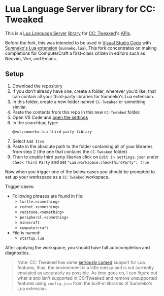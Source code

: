 # Lua Language Server library for CC: Tweaked
This is a [Lua Language Server](https://github.com/sumneko/lua-language-server) [library](https://github.com/sumneko/lua-language-server/wiki/Libraries) for [CC: Tweaked](https://computercraft.cc)'s [APIs](https://tweaked.cc/).

Before the fork, this was intended to be used in [Visual Studio Code](https://code.visualstudio.com/) with [Sumneko's Lua extension](https://marketplace.visualstudio.com/items?itemName=sumneko.lua) (`sumneko.lua`). This fork concentrates on making completions for ComputerCraft a first-class citizen in editors such as Neovim, Vim, and Emacs.

## Setup
1. Download the repository
2. If you don't already have one, create a folder, wherever you'd like, that can contain all your third-party libraries for Sumneko's Lua extension.
3. In this folder, create a new folder named `CC-Tweaked` or something similar.
4. Paste the contents from this repo in this new `CC-Tweaked` folder.
5. Open VS Code and [open the settings](https://code.visualstudio.com/docs/getstarted/settings)
6. In the searchbar, type:
   ```txt
   @ext:sumneko.lua third party library
   ```
7. Select `Add Item`
8. Paste in the absolute path to the folder containing all of your libraries from step 2 (the one that contains the `CC-Tweaked` folder)
9. Then to enable third party libaries click on `Edit in settings.json` under `Check Third Party` and set `"Lua.workspace.checkThirdParty": true`

Now when you trigger one of the below cases you should be prompted to set up your workspace as a `CC:Tweaked` workspace.

Trigger cases:
- Following phrases are found in file:
  - `turtle.<something>`
  - `rednet.<something>`
  - `redstone.<something>`
  - `peripheral.<something>`
  - `minecraft`
  - `computercraft`
- File is named:
  - `startup.lua`

After applying the workspace, you should have full autocompletion and diagnostics.

> Note: CC: Tweaked has some [seriously cursed](https://tweaked.cc/reference/feature_compat.html) support for Lua features, thus, the environment is a little messy and is not currently emulated as accurately as possible. As time goes on, I can figure out what is and isn't supported in CC:Tweaked and remove unsupported features using `config.json` from the built-in libraries of Sumneko's Lua extension.
